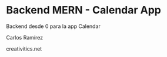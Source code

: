 # Backend MERN - Calendar App

Backend desde 0 para la app Calendar

Carlos Ramírez

creativitics.net